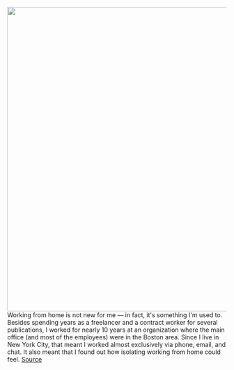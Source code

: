 <img src='https://cdn.vox-cdn.com/thumbor/x0Su4o6COiAsTfUovVrIfyNN9C8=/0x0:495x361/1200x800/filters:focal(209x142:287x220)/cdn.vox-cdn.com/uploads/chorus_image/image/66497317/Screen_Shot_2017_11_09_at_11.52.46_AM.0.png' width='700px' /><br/>
Working from home is not new for me — in fact, it's something I'm used to. Besides spending years as a freelancer and a contract worker for several publications, I worked for nearly 10 years at an organization where the main office (and most of the employees) were in the Boston area. Since I live in New York City, that meant I worked almost exclusively via phone, email, and chat. It also meant that I found out how isolating working from home could feel.
<a href='https://www.theverge.com/2020/3/13/21178312/remote-work-worker-videoconference-slack-chat-connected'> Source <a/>